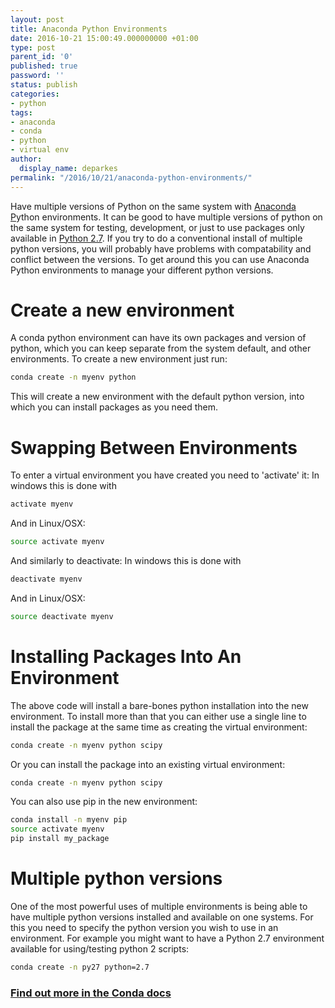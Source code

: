 ```yaml
---
layout: post
title: Anaconda Python Environments
date: 2016-10-21 15:00:49.000000000 +01:00
type: post
parent_id: '0'
published: true
password: ''
status: publish
categories:
- python
tags:
- anaconda
- conda
- python
- virtual env
author:
  display_name: deparkes
permalink: "/2016/10/21/anaconda-python-environments/"
---
```

Have multiple versions of Python on the same system with <a href="https://www.continuum.io/downloads">Anaconda P</a>ython environments. It can be good to have multiple versions of python on the same system for testing, development, or just to use packages only available in <a href="https://www.python.org/download/releases/2.7/">Python 2.7</a>. If you try to do a conventional install of multiple python versions, you will probably have problems with compatability and conflict between the versions. To get around this you can use Anaconda Python environments to manage your different python versions.
<h1>Create a new environment</h1>
A conda python environment can have its own packages and version of python, which you can keep separate from the system default, and other environments. To create a new environment just run:

```bash
conda create -n myenv python
```

This will create a new environment with the default python version, into which you can install packages as you need them.
<h1>Swapping Between Environments</h1>
To enter a virtual environment you have created you need to 'activate' it:
In windows this is done with

```bash
activate myenv
```

And in Linux/OSX:

```bash
source activate myenv
```

And similarly to deactivate:
In windows this is done with

```bash
deactivate myenv
```

And in Linux/OSX:

```bash
source deactivate myenv
```

<h1>Installing Packages Into An Environment</h1>
The above code will install a bare-bones python installation into the new environment. To install more than that you can either use a single line to install the package at the same time as creating the virtual environment:

```bash
conda create -n myenv python scipy
```

Or you can install the package into an existing virtual environment:

```bash
conda create -n myenv python scipy
```

You can also use pip in the new environment:

```bash
conda install -n myenv pip
source activate myenv
pip install my_package
```

<h1>Multiple python versions</h1>
One of the most powerful uses of multiple environments is being able to have multiple python versions installed and available on one systems. For this you need to specify the python version you wish to use in an environment. For example you might want to have a Python 2.7 environment available for using/testing python 2 scripts:

```bash
conda create -n py27 python=2.7
```

<h3><a href="http://conda.pydata.org/docs/faq.html#creating-new-environments">Find out more in the Conda docs </a></h3>
